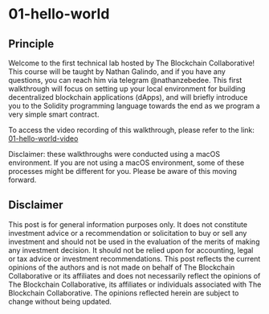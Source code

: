 # 01-hello-world
## Principle
Welcome to the first technical lab hosted by The Blockchain Collaborative! This course will be taught by Nathan Galindo, and if you have any questions, you can reach him via telegram @nathanzebedee. This first walkthrough will focus on setting up your local environment for building decentralized blockchain applications (dApps), and will briefly introduce you to the Solidity programming language towards the end as we program a very simple smart contract. 

To access the video recording of this walkthrough, please refer to the link: [01-hello-world-video]()

Disclaimer: these walkthroughs were conducted using a macOS environment. If you are not using a macOS environment, some of these processes might be different for you. Please be aware of this moving forward.



## Disclaimer
This post is for general information purposes only. It does not constitute investment advice or a recommendation or solicitation to buy or sell any investment and should not be used in the evaluation of the merits of making any investment decision. It should not be relied upon for accounting, legal or tax advice or investment recommendations. This post reflects the current opinions of the authors and is not made on behalf of The Blockchain Collaborative or its affiliates and does not necessarily reflect the opinions of The Blockchain Collaborative, its affiliates or individuals associated with The Blockchain Collaborative. The opinions reflected herein are subject to change without being updated.